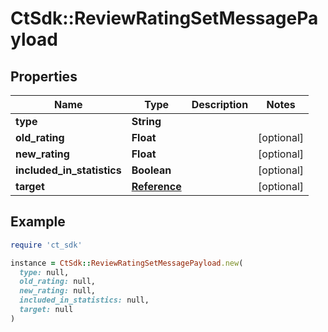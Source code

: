 # CtSdk::ReviewRatingSetMessagePayload

## Properties

| Name | Type | Description | Notes |
| ---- | ---- | ----------- | ----- |
| **type** | **String** |  |  |
| **old_rating** | **Float** |  | [optional] |
| **new_rating** | **Float** |  | [optional] |
| **included_in_statistics** | **Boolean** |  | [optional] |
| **target** | [**Reference**](Reference.md) |  | [optional] |

## Example

```ruby
require 'ct_sdk'

instance = CtSdk::ReviewRatingSetMessagePayload.new(
  type: null,
  old_rating: null,
  new_rating: null,
  included_in_statistics: null,
  target: null
)
```

